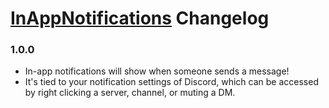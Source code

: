 # [InAppNotifications](https://1lighty.github.io/BetterDiscordStuff/?plugin=InAppNotifications "InAppNotifications") Changelog
### 1.0.0
- In-app notifications will show when someone sends a message!
- It's tied to your notification settings of Discord, which can be accessed by right clicking a server, channel, or muting a DM.